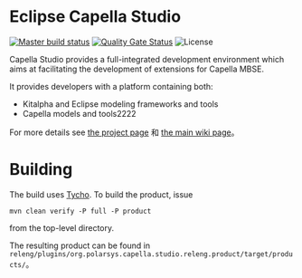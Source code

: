 # Eclipse Capella Studio

[![Master build status](https://img.shields.io/jenkins/build?jobUrl=https%3A%2F%2Fci.eclipse.org%2Fcapella%2Fview%2FCapella%2520Studio%2Fjob%2FCapella-Studio%2Fjob%2Fmaster%2F)](https://ci.eclipse.org/capella/view/Capella%20Studio/job/Capella-Studio/job/master/)
[![Quality Gate Status](https://sonarcloud.io/api/project_badges/measure?project=eclipse_capella-studio&metric=alert_status)](https://sonarcloud.io/dashboard?id=eclipse_capella-studio)
![License](https://img.shields.io/github/license/eclipse/capella-studio)

Capella Studio provides a full-integrated development environment which aims at facilitating the development of extensions for Capella MBSE.

It provides developers with a platform containing both:
- Kitalpha and Eclipse modeling frameworks and tools
- Capella models and tools2222

For more details see [the project page](http://www.eclipse.org/Capella) 和 [the main wiki page](https://wiki.eclipse.org/Capella/Studio)。

# Building

The build uses [Tycho](http://www.eclipse.org/tycho/). To build the product, issue
```
mvn clean verify -P full -P product 
```
from the top-level directory.

The resulting product can be found in `releng/plugins/org.polarsys.capella.studio.releng.product/target/products/`。

